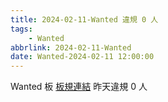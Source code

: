 ```yaml
---
title: 2024-02-11-Wanted 違規 0 人
tags:
    - Wanted
abbrlink: 2024-02-11-Wanted
date: Wanted-2024-02-11 12:00:00
---
```

Wanted 板 [板規連結](https://www.ptt.cc/bbs/Wanted/M.1608829773.A.D3B.html)
昨天違規 0 人
